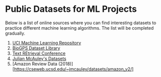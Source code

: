 # Public Datasets for ML Projects
Below is a list of online sources where you can find interesting datasets to practice different machine learning algorithms. The list will be completed gradually.

  1. [UCI Machine Learning Repository](https://archive.ics.uci.edu/ml/datasets.php)
  2. [BioGPS Dataset Library](http://biogps.org/dataset/)
  3. [Text REtrieval Conference](https://trec.nist.gov/data.html) 
  4. [Julian McAuley's Datasets](https://cseweb.ucsd.edu/~jmcauley/datasets.html)
  5. [Amazon Review Data (2018)][https://cseweb.ucsd.edu/~jmcauley/datasets/amazon_v2/]

